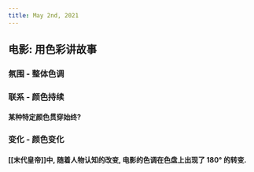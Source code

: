 ```yaml
---
title: May 2nd, 2021
---
```


## 电影: 用色彩讲故事
### 氛围 - 整体色调
### 联系 - 颜色持续
#### 某种特定颜色贯穿始终?
####
### 变化 - 颜色变化
#### [[末代皇帝]]中, 随着人物认知的改变, 电影的色调在色盘上出现了 180° 的转变.
##
